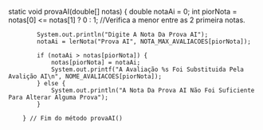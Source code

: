  static void provaAI(double[] notas) {
	        double notaAi = 0;
	        int piorNota = notas[0] <= notas[1] ? 0 : 1; //Verifica a menor entre as 2 primeira notas.


	        System.out.println("Digite A Nota Da Prova AI");
	        notaAi = lerNota("Prova AI", NOTA_MAX_AVALIACOES[piorNota]);

	        if (notaAi > notas[piorNota]) {
	            notas[piorNota] = notaAi;
	            System.out.printf("A Avaliação %s Foi Substituida Pela Avalição AI\n", NOME_AVALIACOES[piorNota]);
	        } else {
	            System.out.println("A Nota Da Prova AI Não Foi Suficiente Para Alterar Alguma Prova");
	        }

	    } // Fim do método provaAI()
